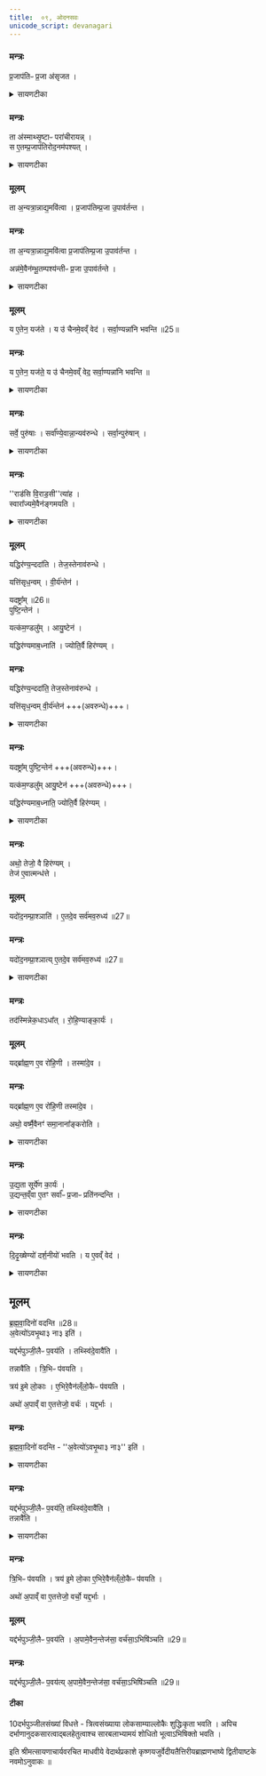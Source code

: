 ```yaml
---
title:  ०९, ओदनसवः
unicode_script: devanagari
---
```


### मन्त्रः
प्र॒जाप॑तिᳶ प्र॒जा अ॑सृजत ।


<details><summary>सायणटीका</summary>

(SB) 1अष्टमेऽनुवाके ओदनसवगता रथारोहणमन्त्रा उक्ताः । सोऽयमोदनसवो नवमेऽभिधीयते । तमेतं विधत्ते - प्रजापतिना सृष्टाः प्रजा अन्नार्थिन्यस्तदन्वेषणाय पुनरावृत्तिरहिताः आयन् यत्र क्वापि गताः ।
</details>

### मन्त्रः
ता अ॑स्माथ्सृ॒ष्टाᳶ परा॑चीरायन्न् ।  
स ए॒तम्प्र॒जाप॑तिरोद॒नम॑पश्यत् ।


<details><summary>सायणटीका</summary>

तदानीं प्रजापतिरन्नहेतुमोदनसवं दृष्ट्वा तदनुष्ठानेनान्नं प्राप्तोऽतिष्ठत् ।
</details>

### मूलम्
ता अ॒न्यत्रा॒न्नाद्य॒मवि॑त्वा ।
प्र॒जाप॑तिम्प्र॒जा उ॒पाव॑र्तन्त ।

### मन्त्रः

ता अ॒न्यत्रा॒न्नाद्य॒मवि॑त्वा  प्र॒जाप॑तिम्प्र॒जा उ॒पाव॑र्तन्त ।

अन्न॑मे॒वैन॑म्भू॒तम्पश्य॑न्तीᳶ प्र॒जा उ॒पाव॑र्तन्ते ।

<details><summary>सायणटीका</summary>

ताश्च प्रजा अन्यत्रान्नमलन्ध्वा पुनः प्रजापतिं प्रत्यागताः ।
</details>

### मूलम्
य ए॒तेन॒ यज॑ते ।
य उ॑ चैनमे॒वव्ँ वेद॑ ।
सर्वा॒ण्यन्ना॑नि भवन्ति ॥25॥  

### मन्त्रः
य ए॒तेन॒ यज॑ते॒ य उ॑ चैनमे॒वव्ँ वेद॒ सर्वा॒ण्यन्ना॑नि भवन्ति ॥


<details><summary>सायणटीका</summary>

यो यजमान एतेनौदनसवेन यजते यश्चैनमोदनसवं सम्यग्वेद वेत्ति, तमेतमुभयविधं पुरुषमन्नप्राप्तियुक्तं दृष्ट्वा प्रजाः सर्वा आगच्छन्ति ॥
</details>

### मन्त्रः
सर्वे॒ पुरु॑षाः ।
सर्वा᳚ण्ये॒वान्ना॒न्यव॑रुन्धे ।
सर्वा॒न्पुरु॑षान् ।


<details><summary>सायणटीका</summary>

2-3पूर्वोक्तैः 'सिंहे व्याघ्रे' इत्यादिभिर्मन्त्रैर्यदन्नं होतव्यं तदिह विधत्ते - ब्रीहिप्रियङ्गश्यामाकादिभिर्निष्पाद्यानि यावन्त्यन्नानि संभवन्ति तावन्ति सर्वाण्यत्र कर्तव्यानि । कर्तारश्च ब्राह्मणक्षत्रियवैश्यशूद्वाः सर्वे पुरुषाः । तेन सर्वान्नसर्वपुरुषसमृद्धिः प्राप्यते ।
</details>

### मन्त्रः

''राड॑सि वि॒राड॒सी''त्या॑ह ।  
स्वारा᳚ज्यमे॒वैन॑ङ्गमयति ।
<details><summary>सायणटीका</summary>

मन्थकल्पनमन्त्राणां तात्पर्यं दर्शयति - राडसीत्यादींश्चतुरो मन्त्रान्पठेत्तेन स्वाराज्यप्राप्तिः ॥
</details>

### मूलम्
यद्धिर॑ण्य॒न्ददा॑ति ।
तेज॒स्तेनाव॑रुन्धे ।  

यत्ति॑सृध॒न्वम् ।
वी॒र्य॑न्तेन॑ ।  

यदष्ट्रा᳚म् ॥26॥  
पुष्टि॒न्तेन॑ ।  

यत्क॑म॒ण्डलु᳚म् ।
आयु॒ष्टेन॑ ।   

यद्धिर॑ण्यमाब॒ध्नाति॑ ।
ज्योति॒र्वै हिर॑ण्यम् ।
### मन्त्रः
यद्धिर॑ण्य॒न्ददा॑ति॒ तेज॒स्तेनाव॑रुन्धे ।  

यत्ति॑सृध॒न्वम् वी॒र्य॑न्तेन॑ +++(अवरुन्धे)+++।  



<details><summary>सायणटीका</summary>

4-5यदुक्तं सूत्रकारेण 'हिरण्यं ब्राह्मणाय ददाति । तिसृधन्वं राजन्याय ।
</details>

### मन्त्रः

यदष्ट्रा᳚म् पुष्टि॒न्तेन॑ +++(अवरुन्धे)+++।  

यत्क॑म॒ण्डलु᳚म् आयु॒ष्टेन॑ +++(अवरुन्धे)+++।

यद्धिर॑ण्यमाब॒ध्नाति॒ ज्योति॒र्वै हिर॑ण्यम् ।

<details><summary>सायणटीका</summary>

अष्ट्रां वैश्याय । माषकमण्डलुं शूद्राय' इति । तदेतत्सर्वं विधत्ते - तिसृभिरिषुभिः सहितं धनुस्तत्तिसृधन्वम् । अष्ट्राफालं लाङ्गलाग्रस्था लोहशलाकेत्यर्थः । कर्णे हिरण्याभरणबन्धनं विधत्ते - हिरण्यगता दीप्तिर्ज्योतिः तद्धारणेन मुखस्य शोभनत्वं तेजः ॥
</details>

### मन्त्रः

अथो॒ तेजो॒ वै हिर॑ण्यम् ।   
तेज॑ ए॒वात्मन्ध॑त्ते ।   
### मूलम्
यदो॑द॒नम्प्रा॒श्ञाति॑ ।
ए॒तदे॒व सर्व॑मव॒रुध्य॑ ॥27॥  
### मन्त्रः
यदो॑द॒नम्प्रा॒श्ञात्य् ए॒तदे॒व सर्व॑मव॒रुध्य॑ ॥27॥  
<details><summary>सायणटीका</summary>

6होमद्रव्यशेषप्राशनं विधत्ते - सर्वान्नशेषभक्षणे सत्येतत्सर्वमन्नजातं संपूर्णं संपाद्य तत्संपादितमस्मिन्यजमान एकधा अधात् एकीकृत्य स्थापयति ॥
</details>

### मन्त्रः
तद॑स्मिन्नेक॒धाऽधा᳚त् ।
रो॒हि॒ण्याङ्का॒र्यः॑ ।
### मूलम्
यद्ब्रा᳚ह्म॒ण ए॒व रो॑हि॒णी ।
तस्मा॑दे॒व ।

### मन्त्रः
यद्ब्रा᳚ह्म॒ण ए॒व रो॑हि॒णी तस्मा॑दे॒व ।     

अथो॒ वर्ष्मै॒वैनꣳ॑ समा॒नाना᳚ङ्करोति ।


<details><summary>सायणटीका</summary>

7ओदनसवप्रयोगस्य नक्षत्रविशेषं विधत्ते - यस्मात्कारणाद्रोहिणीनक्षत्रं ब्राह्मणवत्प्रशस्तं तस्मादेव कारणाद्रोहिण्यामयं कार्यः । 'सप्त सप्त क्रमाज्ज्ञेया विप्राद्याः कृत्तिकादयः' इति ज्योतिश्शास्त्रे ब्राह्मणनक्षत्रेषु सप्तस्ववस्थितत्वाद्गोहिण्या ब्राह्यणत्वम् । अपिच रोहिण्यां कुर्वन्नेनं यजमानं समानानां सर्वेषां शिरस्स्थानीयं करोति ॥
</details>

### मन्त्रः
उ॒द्य॒ता सूर्ये॑ण का॒र्यः॑ ।  
उ॒द्यन्त॒व्ँवा ए॒तꣳ सर्वा᳚ᳶ प्र॒जाᳶ प्रति॑नन्दन्ति ।


<details><summary>सायणटीका</summary>

8रोहिणीनक्षत्रदिनेऽप्युदयकालं विधत्ते - उदयं गच्छता सूर्येण सहायं सवः कर्तव्यः, सूर्योदयस्य सर्वपुरुषानन्दहेतुत्वात्तत्रानुष्ठानं प्रशस्तम् ।
</details>

### मन्त्रः
दि॒दृ॒ख्षेण्यो॑ दर्श॒नीयो॑ भवति ।
य ए॒वव्ँ वेद॑ ।
<details><summary>सायणटीका</summary>

वेदनं प्रशंसति - दिदृक्षेण्यो दर्शनेच्छाविषय उपास्य इत्यर्थः । दर्शनीयः सुरूपः ॥
</details>

## मूलम्
ब्र॒ह्म॒वा॒दिनो॑ वदन्ति ॥28॥  
अ॒वेत्यो॑ऽवभृ॒था३ ना३ इति॑ ।

यद्द॑र्भपुञ्जी॒लैᳶ प॒वय॑ति ।
तथ्स्वि॑दे॒वावै॑ति ।

तन्नावै॑ति ।
त्रि॒भिᳶ प॑वयति ।  

त्रय॑ इ॒मे लो॒काः ।
ए॒भिरे॒वैन॑ल्ँलो॒कैᳶ प॑वयति ।

अथो॑ अ॒पाव्ँ वा ए॒तत्तेजो॒ वर्चः॑ ।
यद्द॒र्भाः ।
### मन्त्रः

ब्र॒ह्म॒वा॒दिनो॑ वदन्ति - ''अ॒वेत्यो॑ऽवभृ॒था३ ना३'' इति॑ ।

<details><summary>सायणटीका</summary>

9यदुक्तं सूत्रकारेण - 'अथैनं त्रिभिर्दर्भपुञ्जीलैः पवयति । अवभृथप्रत्याम्नायो भवतीति विज्ञायते' इति । तदिदं विधत्ते - अस्मिन्नोदनसवे किमवभृथः कार्यो न वेति ब्रह्मवादिनां विचारार्थेयं प्लुतिः । तदनुष्ठाने तु क्रियाबाहुल्यम् । अनुष्ठानाभावे शुद्ध्यभाव हति तेषामभिप्रायः । तत्र दोषद्वयरहितमिदमुत्तरम् ।
</details>

### मन्त्रः

यद्द॑र्भपुञ्जी॒लैᳶ प॒वय॑ति॒ तथ्स्वि॑दे॒वावै॑ति ।   
तन्नावै॑ति ।  
<details><summary>सायणटीका</summary>

दर्भपुञ्जीलशब्देन कतिपयदर्भनाडियुक्ताः शाखाविशेषा उच्यन्ते । तैः शोधने सति तदेवावभृथाख्यं कर्म अवैति स्वित् अनुष्ठितमेव शुद्धेः संपन्नत्वात् । तन्नानुष्ठितमपि क्रियाबाहुल्याभावात् ॥
</details>

### मन्त्रः

त्रि॒भिᳶ प॑वयति । त्रय॑ इ॒मे लो॒का ए॒भिरे॒वैन॑ल्ँलो॒कैᳶ प॑वयति ।

अथो॑ अ॒पाव्ँ वा ए॒तत्तेजो॒ वर्चो॒ यद्द॒र्भाः ।
### मूलम्
यद्द॑र्भपुञ्जी॒लैᳶ प॒वय॑ति ।
अ॒पामे॒वैन॒न्तेज॑सा॒ वर्च॑सा॒ऽभिषि॑ञ्चति ॥29॥   
### मन्त्रः

यद्द॑र्भपुञ्जी॒लैᳶ प॒वय॑त्य् अ॒पामे॒वैन॒न्तेज॑सा॒ वर्च॑सा॒ऽभिषि॑ञ्चति ॥29॥  

#### टीका

10दर्भपुञ्जीलसंख्यां विधत्ते - त्रित्वसंख्याया लोकसाम्याल्लोकैः शुद्धिःकृता भवति । अपिच दर्भाणानुदकसारत्वाद्बलहेतुत्वाश्च सारबलाभ्यामयं शोधितो भूत्वाऽभिषिक्तो भवति ।

इति श्रीमत्सायणाचार्यवरचित माधवीये वेदार्थप्रकाशे कृष्णयजुर्वेदीयतैत्तिरीयब्राह्मणभाष्ये द्वितीयाष्टके नवमोऽनुवाकः ॥  
